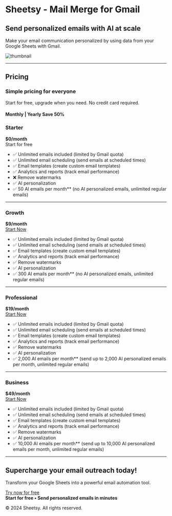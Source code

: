 # Sheetsy - Mail Merge for Gmail

## Send personalized emails with AI at scale  
Make your email communication personalized by using data from your Google Sheets with Gmail.  

![thumbnail](https://github.com/user-attachments/assets/2403285e-30f7-4a8b-8f18-638c3f824a06)


---

## Pricing  
### Simple pricing for everyone  
Start for free, upgrade when you need. No credit card required.  

#### Monthly | Yearly **Save 50%**

### Starter  
**$0/month**  
Start for free  
- ✅ Unlimited emails included (limited by Gmail quota)  
- ✅ Unlimited email scheduling (send emails at scheduled times)  
- ✅ Email templates (create custom email templates)  
- ✅ Analytics and reports (track email performance)  
- ❌ Remove watermarks  
- ✅ AI personalization  
- ✅ 50 AI emails per month** (no AI personalized emails, unlimited regular emails)  

---

### Growth  
**$9/month**  
[Start Now](https://sheetsy.co/)  
- ✅ Unlimited emails included (limited by Gmail quota)  
- ✅ Unlimited email scheduling (send emails at scheduled times)  
- ✅ Email templates (create custom email templates)  
- ✅ Analytics and reports (track email performance)  
- ✅ Remove watermarks  
- ✅  AI personalization  
- ✅ 300 AI emails per month** (no AI personalized emails, unlimited regular emails)  

---

### **Professional**  
**$19/month**  
[Start Now](https://sheetsy.co/)  
- ✅ Unlimited emails included (limited by Gmail quota)  
- ✅ Unlimited email scheduling (send emails at scheduled times)  
- ✅ Email templates (create custom email templates)  
- ✅ Analytics and reports (track email performance)  
- ✅ Remove watermarks  
- ✅ AI personalization  
- ✅ 2,000 AI emails per month** (send up to 2,000 AI personalized emails per month, unlimited regular emails)  

---

### Business  
**$49/month**  
[Start Now](https://sheetsy.co/)  
- ✅ Unlimited emails included (limited by Gmail quota)  
- ✅ Unlimited email scheduling (send emails at scheduled times)  
- ✅ Email templates (create custom email templates)  
- ✅ Analytics and reports (track email performance)  
- ✅ Remove watermarks  
- ✅ AI personalization  
- ✅ 10,000 AI emails per month** (send up to 10,000 AI personalized emails per month, unlimited regular emails)  

---

## Supercharge your email outreach today!  
Transform your Google Sheets into a powerful email automation tool.  

[Try now for free](https://sheetsy.co/)  
**Start for free • Send personalized emails in minutes**  


© 2024 Sheetsy. All rights reserved.  
